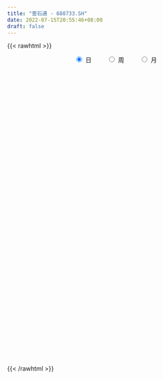 ```yaml
---
title: "壹石通 - 688733.SH"
date: 2022-07-15T20:55:46+08:00
draft: false
---
```

{{< rawhtml >}}
    <div style="text-align: center">
        <label style="padding: 1rem;"><input style="margin-right: .5rem" type="radio" name="period" value="D" checked onclick="period_change(this)">日</label>
        <label style="padding: 1rem;"><input style="margin-right: .5rem" type="radio" name="period" value="W" onclick="period_change(this)">周</label>
        <label style="padding: 1rem;"><input style="margin-right: .5rem" type="radio" name="period" value="M" onclick="period_change(this)">月</label>
    </div>
    <div id="chart" style="height: 700px;"></div> 
    <script type="text/javascript">
        const D_v = [291064.36,145227.91,150307.67,90517.43,79941.32,104658.51,88305.37,55350.73,57318.9,55963.82,76009.47,60917.27,60354.09,45414.97,45054.6,68682.57,46589.52,40095.72,37519.04,27381.56,33231.41,18996.98,30871.83,32373.0,41313.82,31180.43,24532.02,19834.65,16791.99,15206.23,8591.29,18146.08,14672.26,21975.85,18091.57,16446.31,19433.3,47946.82,30839.44,32344.15,20333.93,16089.45,24288.25,20090.06,25220.67,22589.93,22165.5,24768.66,33154.6,22397.59,23881.16,16214.27,24512.62,18979.0,17564.24,27620.98,21798.86,24055.9,50234.27,36895.08,22581.95,21961.65,29642.3,26199.06,45507.66,21472.29,63057.43,43192.89,32762.05,15979.58,20818.91,24705.17,23122.99,26188.45,11823.02,17866.66,15117.55,13410.37,11403.84,13278.47,22646.87,10413.72,10647.97,7156.97,8087.31,8255.57,19733.7,20101.56,13667.68,8875.88,7781.37,11936.71,8166.19,19921.8,7426.83,12135.78,6186.68,5333.62,6380.61,10448.97,5433.68,9915.91,5843.4,11768.65,10676.19,8736.9,7886.62,5358.94,7129.45,13646.83,9399.66,9511.0,9931.4,11731.24,22360.18,21463.38,9062.33,18389.3,16795.17,22648.75,20556.11,24287.08,11980.95,24834.11,26847.38,19027.58,24736.15,30603.38,17325.02,17731.79,17343.87,11740.46,20400.57,13669.54,17762.97,10416.67,14115.61,25588.86,26393.78,22182.53,12000.09,16396.77,9244.62,11082.91,9689.48,7753.87,10027.01,9534.13,13889.12,11073.72,8178.98,10130.46,5494.57,12006.33,9023.51,6932.38,7530.63,7896.49,9843.44,10109.9,5295.6,4908.93,7277.59,8787.67,16306.61,13172.21,9901.42,11942.44,13180.61,11436.17,6719.98,12157.15,11046.34,11612.56,13978.07,14404.52,11435.66,11507.82,7775.55,7776.41,11680.71,11335.88,9143.25,11346.24,8783.17,15486.23,8802.14,7350.12,14333.24,11225.18,16658.39,13116.65,11627.39,10816.72,11544.85,12359.71,8756.4,17955.54,14975.41,13603.14,17551.78,20658.88,12022.08,17749.14,26891.61,18057.5,10963.3,22232.64,18397.32,29016.02,25766.41,15004.23,15890.85,19208.58,12948.5,13411.41,7758.45,9268.19,11254.91,16171.94]
const D_histogram = [0.0,0.0567977208,0.5302706049,0.727699097,1.2506415213,2.0743429521,2.6602079177,3.1042606212,3.7941119687,3.6946617416,2.888601282,1.9050661224,1.5135553502,0.590575402,-0.081136307,-0.2044964002,-0.6702873245,-1.3898560264,-1.8025733385,-2.0431671093,-2.0718160421,-2.0571246399,-2.4140393586,-2.3465862261,-1.681397884,-1.1946272087,-0.827801734,-0.6492249528,-0.8498765061,-0.9349791813,-0.8798008716,-1.0898579564,-1.3211995143,-1.5041562854,-1.5978185189,-1.4323171108,-1.0434178994,-1.0411326324,-0.8392126377,-0.2547180494,-0.0871821946,-0.0376857566,0.3743825972,0.5445257592,0.6135014084,0.490885018,0.3026309777,0.4461760445,0.3098739132,0.4034682962,0.6085279836,0.6173211364,0.7820279971,0.902577556,0.8051932679,0.9688752759,1.0767160759,1.1554893279,0.5596167683,0.1764800581,-0.1755272552,-0.3079282333,-0.1712354384,-0.0277321848,0.2791443645,0.4623749909,1.3749519234,1.6521921329,1.6322555544,1.4176356004,1.1330457208,0.8526741703,0.4313474336,-0.133804964,-0.4413613425,-0.7841221352,-0.8273355627,-0.8267045005,-0.7265419861,-0.7054359877,-0.9280235367,-1.0457864439,-1.2450055109,-1.3486197914,-1.2995661187,-1.2048485853,-1.3294269905,-1.089222838,-0.6847343989,-0.4649532439,-0.3069487647,0.0587463355,0.0215814634,-0.2591692363,-0.4130815707,-0.6080340972,-0.7392467049,-0.8423667442,-0.7482455666,-0.7915493619,-0.7088687261,-0.357850922,-0.0764008381,0.0288029229,-0.1077624973,-0.255718818,-0.2008119672,-0.2841038022,-0.1765006461,-0.0451077449,0.0548441328,0.3288358536,0.2756032131,0.1649393432,-0.2692191327,-0.7110953353,-0.9549729666,-0.8830129555,-0.744401584,-0.5746894396,-0.2003413461,0.1746112402,0.2956782762,0.6922125568,0.9882362761,1.2232749556,1.6525927224,1.6853745293,1.534254923,1.1287047922,0.7629735879,0.3636903583,-0.0952327187,-0.4204817092,-0.3542057259,-0.2730255239,-0.3016469379,-0.097597138,0.3356242528,0.725637601,0.8169429006,0.9817714408,0.9137704956,0.8991533517,0.7897158916,0.5373536651,0.3420687419,0.1147969078,0.1516300419,-0.0011890766,-0.1582893136,-0.3356418873,-0.4211759803,-0.4979612588,-0.7051398214,-0.8201198799,-0.9300418191,-1.0403985634,-1.0439540947,-0.8376040648,-0.6789905987,-0.5768481847,-0.6283740709,-0.6821001009,-1.2484808106,-1.5241830014,-1.3323708306,-1.1117332689,-0.5808414578,-0.2317154624,0.0584617426,0.1323347772,0.2853529709,0.5565253465,0.8396838418,1.1199793257,1.1993537756,1.3513931819,1.4741096557,1.5839705286,1.7497947955,1.7899579351,1.5983933935,1.3541393447,1.2027265251,1.1440569678,1.0469822595,0.9310911854,0.9643508872,1.0278034992,1.2474631464,1.1135211975,1.089816752,0.8678460934,0.6761301822,0.5603878125,0.4294076321,0.1671288502,0.0018487413,0.0208973589,-0.000643461,-0.1907222024,-0.3618046934,-0.2584697009,0.0120369675,0.1318849932,0.1054093351,-0.3983665676,-0.6340908575,-0.3344534539,0.0937019187,0.1777004047,0.2709232566,0.6611755144,0.6100057987,0.2994078323,-0.0816138916,-0.3277100765,-0.5030314566,-0.5355870374]
const D_fast = [0.0,0.070997151,0.6770376864,1.0563909527,1.8919937574,3.2342809262,4.4851978712,5.7053157299,7.3436950696,8.167910278,8.0840001389,7.5767315098,7.5636095753,6.7882734775,6.0962776918,5.9217934985,5.2884307431,4.2213980346,3.3580373879,2.6066518397,2.0600488964,1.5604591386,0.6000345803,0.0808411563,0.3256800274,0.5137939004,0.6736689417,0.6899394847,0.2768188049,-0.0420286657,-0.2068005738,-0.6893221477,-1.2509635842,-1.8099594267,-2.3030762899,-2.4956541595,-2.367609423,-2.6256073141,-2.6334904787,-2.1126754028,-1.9669350966,-1.9268600978,-1.4211960947,-1.114921493,-0.8925704917,-0.8924656275,-1.0050619233,-0.7499728455,-0.8088064985,-0.6143450414,-0.2571533581,-0.0940299212,0.2661839387,0.6123778867,0.7162919155,1.1221927425,1.4992125615,1.8668581454,1.4108897779,1.0718730823,0.6759839551,0.4666009187,0.560484854,0.6970550614,1.0737177019,1.372542076,2.6288569893,3.319145232,3.7072725421,3.8470614882,3.8457330388,3.7785300309,3.4650401526,2.866436514,2.4485397999,1.9097484734,1.6597011552,1.4536560922,1.3721831102,1.2169301116,0.7623366784,0.3831271603,-0.1273432844,-0.5681125128,-0.8439503697,-1.0504449827,-1.5073801355,-1.5394816925,-1.3061768531,-1.2026340092,-1.121366721,-0.740985037,-0.7727545433,-1.118297552,-1.3754802791,-1.7224413299,-2.0384656138,-2.3521773392,-2.4451175532,-2.686308689,-2.7808452348,-2.5192901611,-2.2569402868,-2.1445357951,-2.3080418395,-2.5199278648,-2.5152240058,-2.6695417914,-2.6060637967,-2.4859478317,-2.3722849209,-2.0160842366,-2.0004160739,-2.069845108,-2.5713083671,-3.1909584035,-3.6735792764,-3.8223725042,-3.8698615288,-3.8438217443,-3.5195589873,-3.1009535909,-2.9059669858,-2.3363795661,-1.7932967778,-1.2524393593,-0.4099734119,0.0441520273,0.2765961517,0.153222219,-0.0217655883,-0.3301262284,-0.8128574851,-1.2432269029,-1.265502351,-1.25257853,-1.3566116784,-1.1769611631,-0.659833709,-0.0884109606,0.2071300641,0.6174014645,0.7778431432,0.9880143372,1.07600585,0.9579820398,0.848214302,0.6496416949,0.7243823395,0.5712659518,0.3745933865,0.1133303409,-0.0774977472,-0.2787733404,-0.6622368583,-0.9822468867,-1.3246792807,-1.6951356659,-1.9596797208,-1.9627307072,-1.9738648907,-2.015934523,-2.2245539269,-2.448804982,-3.3273058944,-3.9840538355,-4.1253343724,-4.1826301279,-3.7969486813,-3.5057515515,-3.2009589108,-3.0940021819,-2.8696457456,-2.4593420333,-1.9662625775,-1.4059722622,-1.0267593684,-0.5368716667,-0.0456277789,0.4602257262,1.0634986919,1.5511513153,1.7591851221,1.8534659095,2.0027347211,2.2300794058,2.3947502624,2.5116319847,2.7859794083,3.106382895,3.6379083289,3.7823466793,4.0310964219,4.0260872866,4.003403921,4.0277585043,4.004130232,3.7836336627,3.618815739,3.6430886964,3.6213870112,3.3836277192,3.1220940549,3.1608116222,3.4343275324,3.5871468065,3.5870234821,2.9836559375,2.5894089333,2.8054329734,3.2570138257,3.3854374128,3.5463910789,4.1019372152,4.2032689492,3.9675229409,3.5660977441,3.2380740401,2.9369947958,2.7705424557]
const D_slow = [0.0,0.0141994302,0.1467670814,0.3286918557,0.641352236,1.1599379741,1.8249899535,2.6010551088,3.549583101,4.4732485364,5.1953988569,5.6716653875,6.050054225,6.1976980755,6.1774139988,6.1262898987,5.9587180676,5.611254061,5.1606107264,4.649818949,4.1318649385,3.6175837785,3.0140739389,2.4274273824,2.0070779114,1.7084211092,1.5014706757,1.3391644375,1.126695311,0.8929505156,0.6730002978,0.4005358087,0.0702359301,-0.3058031413,-0.705257771,-1.0633370487,-1.3241915236,-1.5844746817,-1.7942778411,-1.8579573534,-1.8797529021,-1.8891743412,-1.7955786919,-1.6594472521,-1.5060719,-1.3833506455,-1.3076929011,-1.19614889,-1.1186804117,-1.0178133376,-0.8656813417,-0.7113510576,-0.5158440583,-0.2901996693,-0.0889013524,0.1533174666,0.4224964856,0.7113688176,0.8512730096,0.8953930242,0.8515112103,0.774529152,0.7317202924,0.7247872462,0.7945733373,0.9101670851,1.2539050659,1.6669530991,2.0750169877,2.4294258878,2.712687318,2.9258558606,3.033692719,3.000241478,2.8899011424,2.6938706086,2.4870367179,2.2803605928,2.0987250963,1.9223660993,1.6903602151,1.4289136042,1.1176622265,0.7805072786,0.4556157489,0.1544036026,-0.177953145,-0.4502588545,-0.6214424542,-0.7376807652,-0.8144179564,-0.7997313725,-0.7943360067,-0.8591283157,-0.9623987084,-1.1144072327,-1.2992189089,-1.509810595,-1.6968719866,-1.8947593271,-2.0719765086,-2.1614392391,-2.1805394487,-2.173338718,-2.2002793423,-2.2642090468,-2.3144120386,-2.3854379891,-2.4295631506,-2.4408400869,-2.4271290537,-2.3449200903,-2.276019287,-2.2347844512,-2.3020892344,-2.4798630682,-2.7186063099,-2.9393595487,-3.1254599447,-3.2691323047,-3.3192176412,-3.2755648311,-3.2016452621,-3.0285921229,-2.7815330539,-2.4757143149,-2.0625661343,-1.641222502,-1.2576587713,-0.9754825732,-0.7847391762,-0.6938165867,-0.7176247663,-0.8227451936,-0.9112966251,-0.9795530061,-1.0549647406,-1.0793640251,-0.9954579619,-0.8140485616,-0.6098128365,-0.3643699763,-0.1359273524,0.0888609855,0.2862899584,0.4206283747,0.5061455602,0.5348447871,0.5727522976,0.5724550285,0.5328827001,0.4489722282,0.3436782332,0.2191879185,0.0429029631,-0.1621270069,-0.3946374616,-0.6547371025,-0.9157256261,-1.1251266424,-1.294874292,-1.4390863382,-1.5961798559,-1.7667048812,-2.0788250838,-2.4598708342,-2.7929635418,-3.070896859,-3.2161072235,-3.2740360891,-3.2594206534,-3.2263369591,-3.1549987164,-3.0158673798,-2.8059464193,-2.5259515879,-2.226113144,-1.8882648486,-1.5197374346,-1.1237448025,-0.6862961036,-0.2388066198,0.1607917286,0.4993265648,0.800008196,1.086022438,1.3477680029,1.5805407992,1.821628521,2.0785793958,2.3904451825,2.6688254818,2.9412796698,3.1582411932,3.3272737387,3.4673706919,3.5747225999,3.6165048124,3.6169669978,3.6221913375,3.6220304722,3.5743499216,3.4838987483,3.4192813231,3.4222905649,3.4552618132,3.481614147,3.3820225051,3.2234997907,3.1398864273,3.163311907,3.2077370081,3.2754678223,3.4407617009,3.5932631505,3.6681151086,3.6477116357,3.5657841166,3.4400262524,3.3061294931]
const D_data = [['2021-08-17', 70.0, 62.4, 59.23, 73.5],['2021-08-18', 60.0, 63.29, 58.33, 65.41],['2021-08-19', 61.36, 70.2, 61.16, 74.88],['2021-08-20', 69.88, 69.1, 67.0, 76.0],['2021-08-23', 70.1, 76.0, 70.1, 77.18],['2021-08-24', 76.1, 84.89, 76.1, 91.2],['2021-08-25', 85.0, 87.85, 84.5, 92.2],['2021-08-26', 85.1, 91.5, 84.05, 91.88],['2021-08-27', 89.7, 100.87, 88.13, 101.0],['2021-08-30', 101.08, 96.16, 94.67, 109.3],['2021-08-31', 95.0, 88.18, 85.0, 95.98],['2021-09-01', 88.88, 83.8, 83.0, 92.45],['2021-09-02', 82.0, 89.7, 81.21, 90.33],['2021-09-03', 87.01, 81.19, 81.0, 87.5],['2021-09-06', 79.28, 81.1, 76.69, 83.9],['2021-09-07', 82.5, 86.58, 76.68, 88.65],['2021-09-08', 84.85, 81.2, 80.0, 85.7],['2021-09-09', 80.0, 74.8, 74.8, 82.66],['2021-09-10', 73.16, 75.06, 72.24, 78.45],['2021-09-13', 74.71, 74.6, 73.01, 78.55],['2021-09-14', 74.1, 75.5, 70.0, 77.7],['2021-09-15', 74.0, 74.9, 73.36, 77.68],['2021-09-16', 75.2, 67.99, 67.88, 75.4],['2021-09-17', 67.2, 71.0, 66.8, 72.66],['2021-09-22', 71.0, 79.18, 71.0, 79.18],['2021-09-23', 78.22, 79.18, 75.44, 81.28],['2021-09-24', 80.5, 79.41, 76.8, 83.32],['2021-09-27', 78.0, 78.14, 74.47, 79.48],['2021-09-28', 77.4, 72.9, 72.02, 77.4],['2021-09-29', 72.8, 73.0, 70.26, 74.39],['2021-09-30', 72.21, 74.06, 72.21, 75.5],['2021-10-08', 74.89, 69.6, 68.31, 76.98],['2021-10-11', 69.57, 67.2, 65.85, 70.53],['2021-10-12', 67.5, 65.53, 62.69, 67.5],['2021-10-13', 64.8, 64.58, 63.91, 66.58],['2021-10-14', 64.8, 66.68, 64.46, 68.88],['2021-10-15', 66.8, 69.82, 65.82, 71.67],['2021-10-18', 68.82, 64.99, 63.02, 69.19],['2021-10-19', 64.99, 67.05, 64.43, 68.5],['2021-10-20', 66.0, 73.28, 65.39, 73.85],['2021-10-21', 72.19, 69.69, 69.67, 73.38],['2021-10-22', 69.69, 68.48, 67.04, 70.71],['2021-10-25', 68.73, 74.15, 68.51, 75.39],['2021-10-26', 76.0, 72.82, 72.72, 78.5],['2021-10-27', 72.35, 72.44, 69.01, 76.8],['2021-10-28', 72.4, 70.13, 69.91, 75.2],['2021-10-29', 70.54, 68.59, 66.14, 71.01],['2021-11-01', 69.5, 72.75, 68.5, 73.98],['2021-11-02', 73.0, 69.4, 68.2, 76.0],['2021-11-03', 69.42, 72.3, 67.76, 72.5],['2021-11-04', 72.8, 74.78, 71.02, 76.0],['2021-11-05', 73.5, 73.28, 72.68, 75.32],['2021-11-08', 73.01, 76.18, 73.01, 77.77],['2021-11-09', 76.25, 77.02, 75.7, 79.0],['2021-11-10', 77.0, 75.01, 73.3, 77.1],['2021-11-11', 75.28, 79.18, 75.28, 80.4],['2021-11-12', 79.47, 80.08, 78.0, 82.98],['2021-11-15', 78.17, 81.2, 77.82, 81.66],['2021-11-16', 81.12, 72.14, 70.66, 81.12],['2021-11-17', 72.0, 72.57, 70.44, 75.18],['2021-11-18', 72.15, 71.09, 70.44, 72.99],['2021-11-19', 71.33, 72.45, 71.33, 74.97],['2021-11-22', 72.53, 75.75, 72.46, 76.3],['2021-11-23', 75.19, 76.62, 74.2, 78.42],['2021-11-24', 76.96, 80.1, 76.11, 82.0],['2021-11-25', 80.6, 80.3, 78.56, 81.82],['2021-11-26', 80.3, 93.31, 80.16, 96.36],['2021-11-29', 92.0, 90.0, 88.88, 93.7],['2021-11-30', 90.37, 88.56, 86.3, 91.8],['2021-12-01', 87.91, 87.03, 85.8, 88.5],['2021-12-02', 87.5, 86.19, 84.55, 88.99],['2021-12-03', 86.51, 85.91, 84.62, 87.25],['2021-12-06', 85.51, 83.18, 82.5, 86.51],['2021-12-07', 83.18, 79.25, 78.21, 83.92],['2021-12-08', 80.13, 80.3, 79.51, 81.86],['2021-12-09', 80.5, 78.0, 77.42, 81.4],['2021-12-10', 78.05, 80.43, 77.71, 81.6],['2021-12-13', 80.3, 80.54, 78.2, 81.32],['2021-12-14', 80.23, 81.75, 79.01, 82.43],['2021-12-15', 81.75, 80.8, 80.56, 83.48],['2021-12-16', 80.92, 76.8, 76.3, 81.99],['2021-12-17', 76.99, 76.62, 76.17, 78.0],['2021-12-20', 76.62, 74.0, 73.43, 77.88],['2021-12-21', 74.48, 73.47, 72.15, 75.04],['2021-12-22', 73.58, 74.26, 73.11, 75.56],['2021-12-23', 75.1, 74.26, 73.74, 75.87],['2021-12-24', 74.25, 70.41, 69.5, 74.25],['2021-12-27', 71.0, 74.28, 70.43, 74.3],['2021-12-28', 73.72, 77.3, 73.31, 77.79],['2021-12-29', 77.3, 76.12, 75.53, 77.8],['2021-12-30', 75.66, 75.95, 75.15, 77.46],['2021-12-31', 76.0, 79.76, 75.81, 80.39],['2022-01-04', 79.5, 75.52, 75.38, 80.0],['2022-01-05', 75.88, 71.39, 70.37, 75.88],['2022-01-06', 71.1, 71.4, 69.85, 72.79],['2022-01-07', 71.0, 69.38, 68.2, 71.67],['2022-01-10', 69.0, 68.58, 67.08, 69.8],['2022-01-11', 69.38, 67.46, 67.24, 69.68],['2022-01-12', 67.6, 69.04, 67.51, 69.6],['2022-01-13', 69.76, 66.58, 66.25, 69.76],['2022-01-14', 66.21, 67.38, 65.88, 68.1],['2022-01-17', 67.37, 71.19, 66.18, 71.45],['2022-01-18', 71.0, 71.55, 69.58, 72.2],['2022-01-19', 71.3, 70.06, 66.41, 71.3],['2022-01-20', 70.08, 66.6, 66.17, 70.8],['2022-01-21', 66.6, 65.22, 63.91, 68.2],['2022-01-24', 65.0, 67.0, 64.51, 68.24],['2022-01-25', 66.17, 64.66, 64.65, 67.43],['2022-01-26', 64.4, 66.59, 64.4, 66.9],['2022-01-27', 65.99, 67.1, 65.99, 69.87],['2022-01-28', 67.78, 66.99, 66.33, 68.98],['2022-02-07', 68.01, 70.0, 67.8, 70.15],['2022-02-08', 68.3, 66.41, 66.17, 69.88],['2022-02-09', 67.2, 65.1, 64.2, 67.6],['2022-02-10', 65.0, 59.2, 58.57, 65.0],['2022-02-11', 59.09, 55.99, 54.97, 59.19],['2022-02-14', 54.91, 55.57, 54.9, 56.88],['2022-02-15', 55.57, 57.92, 55.57, 58.6],['2022-02-16', 58.3, 58.24, 57.6, 59.98],['2022-02-17', 57.3, 58.48, 57.11, 60.46],['2022-02-18', 59.47, 61.74, 59.0, 63.57],['2022-02-21', 63.8, 63.3, 60.83, 63.9],['2022-02-22', 62.83, 61.19, 60.1, 62.83],['2022-02-23', 61.99, 66.0, 61.01, 66.27],['2022-02-24', 66.6, 66.88, 65.12, 68.9],['2022-02-25', 67.0, 68.07, 67.0, 71.0],['2022-02-28', 70.01, 73.14, 70.01, 73.6],['2022-03-01', 74.26, 70.5, 69.51, 74.26],['2022-03-02', 69.9, 68.96, 67.17, 69.9],['2022-03-03', 68.96, 65.17, 64.2, 69.43],['2022-03-04', 65.5, 64.21, 63.2, 67.17],['2022-03-07', 64.2, 62.06, 61.09, 64.2],['2022-03-08', 62.71, 58.99, 58.0, 63.0],['2022-03-09', 59.87, 58.22, 56.89, 60.5],['2022-03-10', 61.0, 61.99, 60.19, 63.81],['2022-03-11', 62.13, 62.19, 60.33, 62.47],['2022-03-14', 58.7, 60.58, 58.7, 62.16],['2022-03-15', 58.83, 63.66, 58.83, 66.57],['2022-03-16', 65.25, 68.21, 64.2, 68.7],['2022-03-17', 68.4, 70.2, 68.4, 72.3],['2022-03-18', 70.95, 68.28, 67.38, 70.95],['2022-03-21', 68.5, 70.55, 68.09, 71.01],['2022-03-22', 70.5, 68.62, 68.2, 70.88],['2022-03-23', 69.25, 69.79, 67.0, 70.5],['2022-03-24', 69.75, 68.97, 67.9, 69.79],['2022-03-25', 68.13, 66.78, 66.77, 69.72],['2022-03-28', 66.0, 66.7, 65.68, 67.85],['2022-03-29', 67.0, 65.41, 64.75, 69.0],['2022-03-30', 65.41, 68.39, 63.74, 68.6],['2022-03-31', 68.4, 65.84, 64.85, 68.69],['2022-04-01', 65.64, 64.96, 62.45, 65.8],['2022-04-06', 64.96, 63.67, 61.8, 64.96],['2022-04-07', 63.65, 63.86, 61.8, 65.39],['2022-04-08', 63.8, 63.2, 61.57, 65.18],['2022-04-11', 61.61, 60.33, 59.23, 62.24],['2022-04-12', 60.93, 59.99, 58.57, 60.93],['2022-04-13', 59.25, 58.7, 57.66, 60.24],['2022-04-14', 58.51, 57.23, 57.2, 60.0],['2022-04-15', 56.26, 57.31, 55.5, 57.97],['2022-04-18', 57.97, 59.59, 54.97, 60.09],['2022-04-19', 59.43, 59.2, 58.58, 61.43],['2022-04-20', 59.96, 58.5, 58.01, 59.96],['2022-04-21', 57.72, 56.01, 56.01, 58.5],['2022-04-22', 58.88, 54.93, 54.0, 58.88],['2022-04-25', 52.79, 45.77, 45.2, 52.8],['2022-04-26', 45.7, 45.69, 44.53, 49.56],['2022-04-27', 44.34, 49.8, 44.33, 50.0],['2022-04-28', 49.26, 49.88, 48.6, 51.68],['2022-04-29', 52.0, 54.68, 50.2, 56.5],['2022-05-05', 53.87, 54.0, 52.0, 56.75],['2022-05-06', 52.48, 54.46, 51.6, 55.8],['2022-05-09', 55.12, 52.35, 51.76, 55.12],['2022-05-10', 51.8, 53.67, 51.06, 55.78],['2022-05-11', 53.67, 56.2, 53.33, 58.29],['2022-05-12', 56.0, 58.0, 55.1, 59.0],['2022-05-13', 58.95, 59.9, 57.23, 60.96],['2022-05-16', 61.51, 58.95, 58.16, 63.75],['2022-05-17', 58.82, 61.22, 58.01, 62.36],['2022-05-18', 61.22, 62.49, 60.98, 63.66],['2022-05-19', 61.89, 64.0, 61.25, 64.5],['2022-05-20', 64.42, 66.66, 64.34, 67.87],['2022-05-23', 66.99, 67.0, 65.5, 68.88],['2022-05-24', 68.12, 65.04, 64.8, 68.8],['2022-05-25', 64.99, 64.43, 62.52, 66.47],['2022-05-26', 62.68, 65.64, 62.68, 66.96],['2022-05-27', 66.65, 67.31, 66.1, 69.58],['2022-05-30', 67.31, 67.46, 65.8, 67.92],['2022-05-31', 66.5, 67.65, 66.22, 68.12],['2022-06-01', 67.9, 70.3, 67.07, 72.43],['2022-06-02', 71.0, 72.02, 69.52, 72.19],['2022-06-06', 71.98, 75.98, 71.05, 77.55],['2022-06-07', 75.03, 73.09, 71.1, 76.8],['2022-06-08', 73.98, 75.33, 73.0, 76.66],['2022-06-09', 75.11, 73.4, 72.51, 75.29],['2022-06-10', 71.98, 73.74, 71.19, 74.96],['2022-06-13', 64.19, 74.84, 64.19, 76.1],['2022-06-14', 74.93, 74.88, 72.41, 75.5],['2022-06-15', 76.0, 72.92, 70.4, 76.36],['2022-06-16', 72.81, 73.56, 71.32, 76.3],['2022-06-17', 73.0, 76.0, 73.0, 76.5],['2022-06-20', 77.98, 76.01, 75.48, 79.88],['2022-06-21', 76.08, 73.76, 72.87, 76.88],['2022-06-22', 73.76, 73.3, 72.8, 75.91],['2022-06-23', 73.09, 76.8, 72.68, 76.89],['2022-06-24', 79.0, 80.3, 75.77, 81.39],['2022-06-27', 80.68, 80.02, 78.67, 83.49],['2022-06-28', 79.05, 79.03, 78.1, 80.0],['2022-06-29', 79.1, 71.98, 71.47, 79.1],['2022-06-30', 71.8, 73.39, 70.13, 74.63],['2022-07-01', 73.0, 80.34, 72.4, 81.29],['2022-07-04', 81.48, 84.28, 77.2, 86.16],['2022-07-05', 85.28, 81.92, 80.5, 85.71],['2022-07-06', 82.99, 83.16, 80.58, 83.73],['2022-07-07', 82.36, 89.05, 82.06, 90.0],['2022-07-08', 89.06, 85.45, 84.58, 89.96],['2022-07-11', 85.21, 82.1, 80.6, 86.0],['2022-07-12', 82.1, 79.95, 79.72, 83.22],['2022-07-13', 79.95, 80.29, 78.0, 81.78],['2022-07-14', 80.06, 80.2, 79.8, 83.0],['2022-07-15', 80.3, 81.49, 79.17, 81.57]]
const W_v = [677117.3700000001,385574.83,298659.62,237941.45,142854.78,97026.27,60424.16,18146.08,90619.29,147553.79,114354.41,120416.28,110475.7,155728.85,185878.74,137458.6,94118.67,71153.27,53881.52,62363.2,47650.6,33783.56,46941.05,43421.5,74997.2,87451.66,106977.1,107740.21,73990.21,100280.87,54167.65,52702.96,27631.36,41226.45,36379.69,64503.29,18156.15,63198.64,50176.15,56094.77,41710.68,63764.0,67650.2,94873.49,98666.78,88818.57,57864.9]
const W_histogram = [0.0,2.0274871795,1.9314399591,1.3697646729,0.6746672758,0.7266502031,0.3643763366,-0.1825874348,-0.5175556953,-0.8004656284,-0.9415557686,-0.6919289355,-0.0742618074,-0.1790129153,1.0875026972,1.3411430647,1.0661097824,0.5782774163,-0.1718407186,-0.053637551,-0.6563840749,-1.1431228748,-1.5392400463,-1.603480562,-2.2676365356,-2.1988774712,-1.632319992,-1.4300335966,-1.3459856091,-0.8198240725,-0.5266441091,-0.4140827843,-0.4158575354,-0.7518220166,-1.0539247785,-1.1806332131,-1.186160184,-0.751531752,0.0221458279,0.5777989873,1.2254532013,1.7032129193,2.0800206764,2.4992480613,2.6455271151,2.9305851172,2.7021782569]
const W_fast = [0.0,2.5343589744,2.9211717437,2.7019376258,2.1755070476,2.4091525257,2.1379727433,1.5453621133,1.081004929,0.5979785888,0.2214995064,0.2981441056,0.8972457818,0.7477414452,2.2861327319,2.8750588656,2.8665530289,2.5232900168,1.7302117024,1.8350054822,1.0681629395,0.295643421,-0.4852837621,-0.9503944183,-2.1814595258,-2.6624198292,-2.5039423481,-2.6591643517,-2.9116127666,-2.5904072481,-2.428888312,-2.4198476832,-2.5255868182,-3.0495068035,-3.61509076,-4.0369574979,-4.3390245148,-4.0922790208,-3.3130649839,-2.6129620777,-1.6589445634,-0.7553816156,0.1414313107,1.1854707109,1.9931315434,3.0108358248,3.4579735287]
const W_slow = [0.0,0.5068717949,0.9897317846,1.3321729529,1.5008397718,1.6825023226,1.7735964068,1.7279495481,1.5985606242,1.3984442171,1.163055275,0.9900730411,0.9715075893,0.9267543604,1.1986300347,1.5339158009,1.8004432465,1.9450126006,1.9020524209,1.8886430332,1.7245470144,1.4387662958,1.0539562842,0.6530861437,0.0861770098,-0.463542358,-0.871622356,-1.2291307552,-1.5656271574,-1.7705831756,-1.9022442028,-2.0057648989,-2.1097292828,-2.2976847869,-2.5611659815,-2.8563242848,-3.1528643308,-3.3407472688,-3.3352108118,-3.190761065,-2.8843977647,-2.4585945349,-1.9385893658,-1.3137773504,-0.6523955717,0.0802507076,0.7557952718]
const W_data = [['2021-08-20', 70.0, 69.1, 58.33, 76.0],['2021-08-27', 70.1, 100.87, 70.1, 101.0],['2021-09-03', 101.08, 81.19, 81.0, 109.3],['2021-09-10', 79.28, 75.06, 72.24, 88.65],['2021-09-17', 74.71, 71.0, 66.8, 78.55],['2021-09-24', 71.0, 79.41, 71.0, 83.32],['2021-09-30', 78.0, 74.06, 70.26, 79.48],['2021-10-08', 74.89, 69.6, 68.31, 76.98],['2021-10-15', 69.57, 69.82, 62.69, 71.67],['2021-10-22', 68.82, 68.48, 63.02, 73.85],['2021-10-29', 68.73, 68.59, 66.14, 78.5],['2021-11-05', 69.5, 73.28, 67.76, 76.0],['2021-11-12', 73.01, 80.08, 73.01, 82.98],['2021-11-19', 78.17, 72.45, 70.44, 81.66],['2021-11-26', 72.53, 93.31, 72.46, 96.36],['2021-12-03', 92.0, 85.91, 84.55, 93.7],['2021-12-10', 85.51, 80.43, 77.42, 86.51],['2021-12-17', 80.3, 76.62, 76.17, 83.48],['2021-12-24', 76.62, 70.41, 69.5, 77.88],['2021-12-31', 71.0, 79.76, 70.43, 80.39],['2022-01-07', 79.5, 69.38, 68.2, 80.0],['2022-01-14', 69.0, 67.38, 65.88, 69.8],['2022-01-21', 67.37, 65.22, 63.91, 72.2],['2022-01-28', 65.0, 66.99, 64.4, 69.87],['2022-02-11', 68.01, 55.99, 54.97, 70.15],['2022-02-18', 54.91, 61.74, 54.9, 63.57],['2022-02-25', 63.8, 68.07, 60.1, 71.0],['2022-03-04', 70.01, 64.21, 63.2, 74.26],['2022-03-11', 64.2, 62.19, 56.89, 64.2],['2022-03-18', 58.7, 68.28, 58.7, 72.3],['2022-03-25', 68.5, 66.78, 66.77, 71.01],['2022-04-01', 66.0, 64.96, 62.45, 69.0],['2022-04-08', 64.96, 63.2, 61.57, 65.39],['2022-04-15', 61.61, 57.31, 55.5, 62.24],['2022-04-22', 57.97, 54.93, 54.0, 61.43],['2022-04-29', 52.79, 54.68, 44.33, 56.5],['2022-05-06', 53.87, 54.46, 51.6, 56.75],['2022-05-13', 55.12, 59.9, 51.06, 60.96],['2022-05-20', 61.51, 66.66, 58.01, 67.87],['2022-05-27', 66.99, 67.31, 62.52, 69.58],['2022-06-02', 67.31, 72.02, 65.8, 72.43],['2022-06-10', 71.98, 73.74, 71.05, 77.55],['2022-06-17', 64.19, 76.0, 64.19, 76.5],['2022-06-24', 77.98, 80.3, 72.68, 81.39],['2022-07-01', 80.68, 80.34, 70.13, 83.49],['2022-07-08', 81.48, 85.45, 77.2, 90.0],['2022-07-15', 85.21, 81.49, 78.0, 86.0]]
const M_v = [1194665.4900000002,704932.9900000001,370673.57,648454.51,343020.32,171796.71,294162.11,355966.7699999999,177919.77,203777.97,321496.87,175699.49]
const M_histogram = [0.0,-0.9011054131,-1.7656922135,-0.934521049,-0.9179572359,-1.6641057465,-1.6379701946,-1.9837663356,-2.7863696288,-2.2869460763,-1.453807226,-0.3012534]
const M_fast = [0.0,-1.1263817664,-2.4323916202,-1.834850718,-2.0477762137,-3.209951161,-3.5933081577,-4.4350458827,-5.9342415831,-6.0065545497,-5.5368675058,-4.4596270298]
const M_slow = [0.0,-0.2252763533,-0.6666994067,-0.9003296689,-1.1298189779,-1.5458454145,-1.9553379631,-2.4512795471,-3.1478719543,-3.7196084733,-4.0830602798,-4.1583736298]
const M_data = [['2021-08-31', 70.0, 88.18, 58.33, 109.3],['2021-09-30', 88.88, 74.06, 66.8, 92.45],['2021-10-29', 74.89, 68.59, 62.69, 78.5],['2021-11-30', 69.5, 88.56, 67.76, 96.36],['2021-12-31', 87.91, 79.76, 69.5, 88.99],['2022-01-28', 79.5, 66.99, 63.91, 80.0],['2022-02-28', 68.01, 73.14, 54.9, 73.6],['2022-03-31', 74.26, 65.84, 56.89, 74.26],['2022-04-29', 65.64, 54.68, 44.33, 65.8],['2022-05-31', 53.87, 67.65, 51.06, 69.58],['2022-06-30', 67.9, 73.39, 64.19, 83.49],['2022-07-29', 73.0, 81.49, 72.4, 90.0]]
        const D_a = [null,58.33,null,null,null,null,null,null,null,109.3,null,null,null,null,null,null,null,null,null,null,null,null,null,66.8,null,null,null,null,null,null,null,76.98,null,null,null,null,null,63.02,null,null,null,null,null,78.5,null,null,null,null,null,67.76,null,null,null,null,null,null,null,null,null,null,null,null,null,null,null,null,96.36,null,null,null,null,null,null,null,null,77.42,null,null,null,83.48,null,null,null,null,null,null,69.5,null,null,null,null,80.39,null,null,null,null,null,null,null,null,null,null,null,null,null,63.91,null,null,null,null,null,70.15,null,null,null,null,54.9,null,null,null,null,null,null,null,null,null,null,74.26,null,null,null,null,null,56.89,null,null,null,null,null,72.3,null,null,null,null,null,null,null,null,null,null,null,null,null,null,null,null,null,null,null,null,null,null,null,null,null,null,44.33,null,null,null,null,null,null,null,null,null,null,null,null,null,null,null,null,null,null,null,null,null,null,null,77.55,null,null,null,null,null,null,null,71.32,null,null,null,null,null,null,null,null,null,null,null,null,null,null,90.0,null,null,null,null,null,null]
const W_a = [null,null,109.3,null,null,null,null,null,62.69,null,null,null,null,null,96.36,null,null,null,null,null,null,null,null,null,null,54.9,null,null,null,72.3,null,null,null,null,null,44.33,null,null,null,null,null,77.55,null,null,null,null,null]
const M_a = [null,null,null,null,null,null,null,null,44.33,null,null,null]
        const D_b = [[{ coord: ['2021-08-18', 76.98] }, { coord: ['2021-11-03', 66.8] }],[{ coord: ['2021-11-26', 83.48] }, { coord: ['2021-12-31', 77.42] }],[{ coord: ['2022-01-21', 70.15] }, { coord: ['2022-04-27', 63.91] }]]
const W_b = [[{ coord: ['2021-09-03', 96.36] }, { coord: ['2022-04-29', 62.69] }]]
const M_b = []
    </script>
{{< /rawhtml >}}